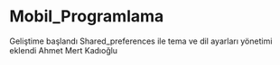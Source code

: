 # Mobil_Programlama
Geliştime başlandı
Shared_preferences ile tema ve dil ayarları yönetimi eklendi Ahmet Mert Kadıoğlu
